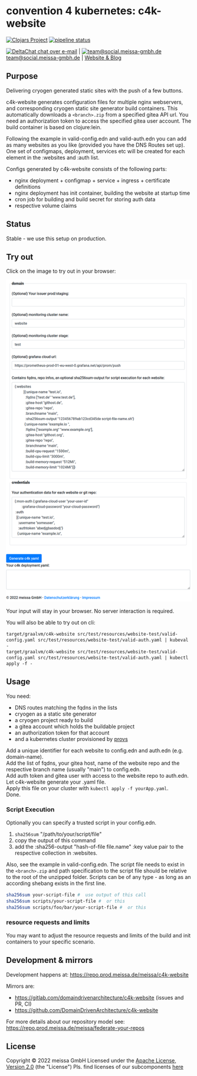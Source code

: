 # convention 4 kubernetes: c4k-website

[![Clojars Project](https://img.shields.io/clojars/v/org.domaindrivenarchitecture/c4k-website.svg)](https://clojars.org/org.domaindrivenarchitecture/c4k-website) [![pipeline status](https://gitlab.com/domaindrivenarchitecture/c4k-website/badges/master/pipeline.svg)](https://gitlab.com/domaindrivenarchitecture/c4k-website/-/commits/main) 

[<img src="https://domaindrivenarchitecture.org/img/delta-chat.svg" width=20 alt="DeltaChat"> chat over e-mail](mailto:buero@meissa-gmbh.de?subject=community-chat) | [<img src="https://meissa-gmbh.de/img/community/Mastodon_Logotype.svg" width=20 alt="team@social.meissa-gmbh.de"> team@social.meissa-gmbh.de](https://social.meissa-gmbh.de/@team) | [Website & Blog](https://domaindrivenarchitecture.org)

## Purpose

Delivering cryogen generated static sites with the push of a few buttons.

c4k-website generates configuration files for multiple nginx webservers, and
corresponding cryogen static site generator build containers. This automatically downloads a `<branch>.zip` from a specified gitea API url. You need an authorization token to access the specified gitea user account. The build container is based on clojure:lein.  

Following the example in valid-config.edn and valid-auth.edn you can add as many websites as you like (provided you have the DNS Routes set up). One set of configmaps, deployment, services etc will be created for each element in the :websites and :auth list.  

Configs generated by c4k-website consists of the following parts:

* nginx deployment + configmap + service + ingress + certificate definitions
* nginx deployment has init container, building the website at startup time
* cron job for building and build secret for storing auth data
* respective volume claims

## Status

Stable - we use this setup on production.

## Try out

Click on the image to try out in your browser:

[![Try it out](doc/tryItOut.png "Try out yourself")](https://domaindrivenarchitecture.org/pages/dda-provision/c4k-website/)

Your input will stay in your browser. No server interaction is required.

You will also be able to try out on cli:
```
target/graalvm/c4k-website src/test/resources/website-test/valid-config.yaml src/test/resources/website-test/valid-auth.yaml | kubeval -
target/graalvm/c4k-website src/test/resources/website-test/valid-config.yaml src/test/resources/website-test/valid-auth.yaml | kubectl apply -f -
```


## Usage

You need:

* DNS routes matching the fqdns in the lists
* cryogen as a static site generator
* a cryogen project ready to build
* a gitea account which holds the buildable project
* an authorization token for that account
* and a kubernetes cluster provisioned by [provs]

Add a unique identifier for each website to config.edn and auth.edn (e.g. domain-name).  
Add the list of fqdns, your gitea host, name of the website repo and the respective branch name (usually "main") to config.edn.  
Add auth token and gitea user with access to the website repo to auth.edn.  
Let c4k-website generate your .yaml file.  
Apply this file on your cluster with `kubectl apply -f yourApp.yaml`.  
Done.

### Script Execution

Optionally you can specify a trusted script in your config.edn.  

1. `sha256sum` "/path/to/your/script/file"
2. copy the output of this command
3. add the :sha256-output "hash-of-file file.name" :key value pair to the respective collection in :websites.

Also, see the example in valid-config.edn. The script file needs to exist in the `<branch>.zip` and path specification to the script file should be relative to the root of the unzipped folder. Scripts can be of any type - as long as an according shebang exists in the first line.

```bash
sha256sum your-script-file #  use output of this call
sha256sum scripts/your-script-file #  or this
sha256sum scripts/foo/bar/your-script-file #  or this
```

### resource requests and limits

You may want to adjust the resource requests and limits of the build and init containers to your specific scenario.

## Development & mirrors

Development happens at: https://repo.prod.meissa.de/meissa/c4k-website

Mirrors are:

* https://gitlab.com/domaindrivenarchitecture/c4k-website (issues and PR, CI)
* https://github.com/DomainDrivenArchitecture/c4k-website

For more details about our repository model see: https://repo.prod.meissa.de/meissa/federate-your-repos

## License

Copyright © 2022 meissa GmbH
Licensed under the [Apache License, Version 2.0](LICENSE) (the "License")
Pls. find licenses of our subcomponents [here](doc/SUBCOMPONENT_LICENSE)

[provs]: https://gitlab.com/domaindrivenarchitecture/provs/
